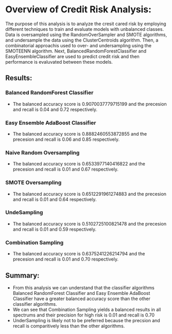 # Overview of Credit Risk  Analysis:
The purpose of this analysis is to analyze the cresit cared risk by employing different techniques to train and evaluate models with unbalanced classes. Data is oversampled using the RandomOverSampler and SMOTE algorithms, and undersample the data using the ClusterCentroids algorithm. Then, a combinatorial approachis used to over- and undersampling using the SMOTEENN algorithm. Next,  BalancedRandomForestClassifier and EasyEnsembleClassifier are used  to predict credit risk and then performance is evaluvated between these models.

## Results:

### Balanced RandomForest Classifier

* The balanced accuracy score is 0.9070037779715199 and the precesion and recall is 0.04 and 0.72 respectively.

### Easy Ensemble AdaBoost Classifier

* The balanced accuracy score is 0.8882460553872855 and the precesion and recall is 0.06 and 0.85 respectively.

### Naive Random Oversampling

* The balanced accuracy score is 0.6533977140416822 and the precesion and recall is 0.01 and 0.67 respectively.

### SMOTE Oversampling

* The balanced accuracy score is 0.6512291961274883 and the precesion and recall is 0.01 and 0.64 respectively.

### UndeSampling

* The balanced accuracy score is 0.5102725100821478 and the precesion and recall is 0.01 and 0.59 respectively.

### Combination Sampling

* The balanced accuracy score is 0.6375241226214794 and the precesion and recall is 0.01 and 0.70 respectively.


## Summary:
* From this analysis we can understand that the classifier algorithms Balanced RandomForest Classifier and Easy Ensemble AdaBoost Classifier have a greater balanced accuracy score than the other classifier algorithms.
* We can see that Combination Sampling yields a balanced results in all spectrums and their precision for high risk is 0.01 and recall is 0.70 
* UnderSampling is likely not to be preferred because the precsion and recall is comparitively less than the other algorithms.